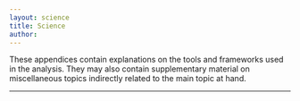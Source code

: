 ```yaml
---
layout: science
title: Science
author:
---
```

These appendices contain explanations on the tools and frameworks used in the analysis. They may  also contain supplementary material on miscellaneous topics indirectly related to the main topic at hand.

---

